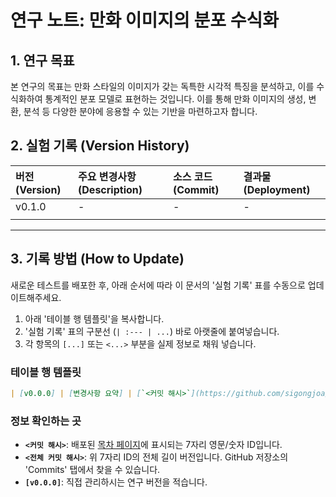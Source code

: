 # 연구 노트: 만화 이미지의 분포 수식화

## 1. 연구 목표

본 연구의 목표는 만화 스타일의 이미지가 갖는 독특한 시각적 특징을 분석하고, 이를 수식화하여 통계적인 분포 모델로 표현하는 것입니다. 이를 통해 만화 이미지의 생성, 변환, 분석 등 다양한 분야에 응용할 수 있는 기반을 마련하고자 합니다.

## 2. 실험 기록 (Version History)

| 버전 (Version) | 주요 변경사항 (Description) | 소스 코드 (Commit) | 결과물 (Deployment) |
| :--- | :--- | :--- | :--- |
| v0.1.0 | - | - | - |
| | | | |

---

## 3. 기록 방법 (How to Update)

새로운 테스트를 배포한 후, 아래 순서에 따라 이 문서의 '실험 기록' 표를 수동으로 업데이트해주세요.

1.  아래 '테이블 행 템플릿'을 복사합니다.
2.  '실험 기록' 표의 구분선 (`| :--- | ...`) 바로 아랫줄에 붙여넣습니다.
3.  각 항목의 `[...]` 또는 `<...>` 부분을 실제 정보로 채워 넣습니다.

### 테이블 행 템플릿

```markdown
| [v0.0.0] | [변경사항 요약] | [`<커밋 해시>`](https://github.com/sigongjoa/TALOS_Studio/commit/<전체 커밋 해시>) | [결과 보기](https://sigongjoa.github.io/TALOS_Studio/<커밋 해시>/) |
```

### 정보 확인하는 곳

*   **`<커밋 해시>`**: 배포된 [목차 페이지](https://sigongjoa.github.io/TALOS_Studio/)에 표시되는 7자리 영문/숫자 ID입니다.
*   **`<전체 커밋 해시>`**: 위 7자리 ID의 전체 길이 버전입니다. GitHub 저장소의 'Commits' 탭에서 찾을 수 있습니다.
*   **`[v0.0.0]`**: 직접 관리하시는 연구 버전을 적습니다.